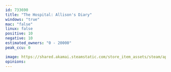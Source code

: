 ```yaml
---
id: 733690
title: "The Hospital: Allison's Diary"
windows: "true"
mac: "false"
linux: false
positive: 10
negative: 10
estimated_owners: "0 - 20000"
peak_ccu: 0

image: https://shared.akamai.steamstatic.com/store_item_assets/steam/apps/733690/header.jpg?t=1708070802
opinions:
---
```

